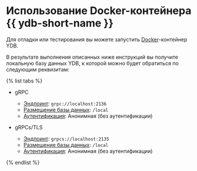 # Использование Docker-контейнера {{ ydb-short-name }}

Для отладки или тестирования вы можете запустить [Docker](https://docs.docker.com/get-docker/)-контейнер YDB.

В результате выполнения описанных ниже инструкций вы получите локальную базу данных YDB, к которой можно будет обратиться по следующим реквизитам:

{% list tabs %}

- gRPC

  - [Эндпоинт](../../../concepts/connect.md#endpoint): `grpc://localhost:2136`
  - [Размещение базы данных](../../../concepts/connect.md#database): `/local`
  - [Аутентификация](../../../concepts/connect.md#auth-modes): Анонимная (без аутентификации)

- gRPCs/TLS

  - [Эндпоинт](../../../concepts/connect.md#endpoint): `grpcs://localhost:2135`
  - [Размещение базы данных](../../../concepts/connect.md#database): `/local`
  - [Аутентификация](../../../concepts/connect.md#auth-modes): Анонимная (без аутентификации)

{% endlist %}
